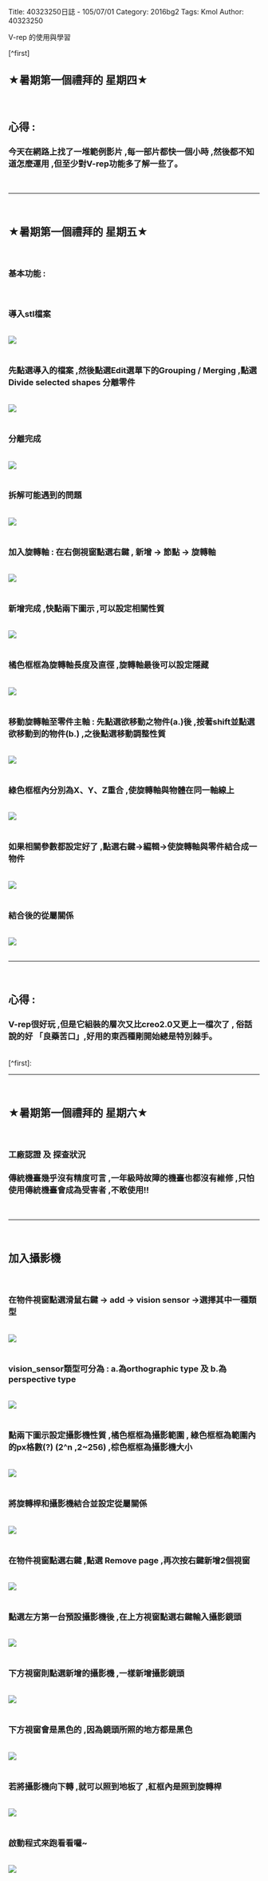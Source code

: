 Title: 40323250日誌 - 105/07/01
Category: 2016bg2
Tags: Kmol 
Author: 40323250


V-rep 的使用與學習

<!-- PELICAN_END_SUMMARY -->
[^first]
<h2>★暑期第一個禮拜的 星期四★</h2>
</br>
<h2>心得 :</h2>
<h3>今天在網路上找了一堆範例影片 ,每一部片都快一個小時 ,然後都不知道怎麼運用 ,但至少對V-rep功能多了解一些了。</h3>
</br>
<hr>
</br>
<h2>★暑期第一個禮拜的 星期五★</h2>
</br>
<h3>基本功能 : </h3>
</br>
<h3>導入stl檔案</h3>
</br>
<img src="http://coursemdetw.github.io/project_site_files/files/2016spring/g2/import.png" >
</br>
</br>
<h3>先點選導入的檔案 ,然後點選Edit選單下的Grouping / Merging ,點選 Divide selected shapes 分離零件</h3>
</br>
<img src="http://coursemdetw.github.io/project_site_files/files/2016spring/g2/divide_objects.png">
</br>
</br>
<h3>分離完成</h3>
</br>
<img src="http://coursemdetw.github.io/project_site_files/files/2016spring/g2/divide_done.png">
</br>
</br>
<h3>拆解可能遇到的問題</h3>
</br>
<img src="http://coursemdetw.github.io/project_site_files/files/2016spring/g2/vrep_problems.png">
</br>
</br>
<h3>加入旋轉軸 : 在右側視窗點選右鍵 , 新增 → 節點 → 旋轉軸
</h3>
</br>
<img src="http://coursemdetw.github.io/project_site_files/files/2016spring/g2/Revolute.png">
</br>
</br>
<h3>新增完成 ,快點兩下圖示 ,可以設定相關性質</h3>
</br>
<img src="http://coursemdetw.github.io/project_site_files/files/2016spring/g2/Revolute_icon.png">
</br>
</br>
<h3>橘色框框為旋轉軸長度及直徑 ,旋轉軸最後可以設定隱藏</h3>
</br>
<img src="http://coursemdetw.github.io/project_site_files/files/2016spring/g2/Revolute_properties.png">
</br>
</br>
<h3>移動旋轉軸至零件主軸 : 先點選欲移動之物件(a.)後 ,按著shift並點選欲移動到的物件(b.) ,之後點選移動調整性質</h3>
</br>
<img src="http://coursemdetw.github.io/project_site_files/files/2016spring/g2/move.png" >
</br>
</br>
<h3>綠色框框內分別為X、Y、Z重合 ,使旋轉軸與物體在同一軸線上 </h3>
</br>
<img src="http://coursemdetw.github.io/project_site_files/files/2016spring/g2/move_properties.png">
</br>
</br>
<h3>如果相關參數都設定好了 ,點選右鍵→編輯→使旋轉軸與零件結合成一物件</h3>
</br>
<img src="http://coursemdetw.github.io/project_site_files/files/2016spring/g2/object_combine.png">
</br>
</br>
<h3>結合後的從屬關係</h3>
</br>
<img src="http://coursemdetw.github.io/project_site_files/files/2016spring/g2/object_parent.png">
</br>
</br>
<hr>
</br>
<h2>心得 :</h2>
<h3>V-rep很好玩 ,但是它組裝的層次又比creo2.0又更上一檔次了 ,
俗話說的好 「良藥苦口」,好用的東西種剛開始總是特別棘手。 </h3>
</br>
[^first]:
<hr>
</br>
<h2>★暑期第一個禮拜的 星期六★</h2>
</br>
<h3>工廠認證 及 探查狀況</h3>
<h3>傳統機臺幾乎沒有精度可言 ,一年級時故障的機臺也都沒有維修 ,只怕使用傳統機臺會成為受害者 ,不敢使用!!</h3>
</br>
<hr>
</br>
<h2>加入攝影機</h2>
</br>
<h3>在物件視窗點選滑鼠右鍵 → add → vision sensor →選擇其中一種類型</h3>
</br>
<img src="http://coursemdetw.github.io/project_site_files/files/2016spring/g2/vision_sensor.png">
</br>
</br>
<h3>vision_sensor類型可分為 :
a.為orthographic type  及  b.為perspective type</h3>
</br>
<img src="http://coursemdetw.github.io/project_site_files/files/2016spring/g2/vision_sensor_types.png">
</br>
</br>
<h3>點兩下圖示設定攝影機性質 ,橘色框框為攝影範圍 ,
綠色框框為範圍內的px格數(?) (2^n ,2~256) ,棕色框框為攝影機大小</h3>
</br>
<img src="http://coursemdetw.github.io/project_site_files/files/2016spring/g2/vision_sensor_properties.png">
</br>
</br>
<h3>將旋轉桿和攝影機結合並設定從屬關係</h3>
</br>
<img src="http://coursemdetw.github.io/project_site_files/files/2016spring/g2/vision_sensor_combine.png">
</br>
</br>
<h3>在物件視窗點選右鍵 ,點選 Remove page ,再次按右鍵新增2個視窗</h3>
</br>
<img src="http://coursemdetw.github.io/project_site_files/files/2016spring/g2/add_2views.png">
</br>
</br>
<h3>點選左方第一台預設攝影機後 ,在上方視窗點選右鍵輸入攝影鏡頭</h3>
</br>
<img src="http://coursemdetw.github.io/project_site_files/files/2016spring/g2/first_view.png">
</br>
</br>
<h3>下方視窗則點選新增的攝影機 ,一樣新增攝影鏡頭
</h3>
</br>
<img src="http://coursemdetw.github.io/project_site_files/files/2016spring/g2/second_view.png">
</br>
</br>
<h3>下方視窗會是黑色的 ,因為鏡頭所照的地方都是黑色 </h3>
</br>
<img src="http://coursemdetw.github.io/project_site_files/files/2016spring/g2/vision_sight.png">
</br>
</br>
<h3>若將攝影機向下轉 ,就可以照到地板了 ,紅框內是照到旋轉桿 </h3>
</br>
<img src="http://coursemdetw.github.io/project_site_files/files/2016spring/g2/vision_sight2.png">
</br>
</br>
<h3>啟動程式來跑看看囉~</h3>
</br>
<img src="http://coursemdetw.github.io/project_site_files/files/2016spring/g2/vision.gif">
</br>
</br>